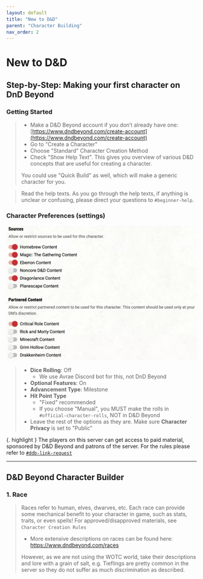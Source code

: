 ```yaml
---
layout: default
title: "New to D&D"
parent: "Character Building"
nav_order: 2
---
```

# New to D&D

## Step-by-Step: Making your first character on DnD Beyond

### Getting Started
> - Make a D&D Beyond account if you don’t already have one: [https://www.dndbeyond.com/create-account](https://www.dndbeyond.com/create-account)
> - Go to "Create a Character"
> - Choose "Standard" Character Creation Method
> - Check "Show Help Text". This gives you overview of various D&D concepts that are useful for creating a character.
>
> You could use "Quick Build" as well, which will make a generic character for you.

> Read the help texts. As you go through the help texts, if anything is unclear or confusing, please direct your questions to `#⁠beginner-help`.

### Character Preferences (settings)
![](../../images/Y75d0NS.png)
> - **Dice Rolling**: Off
>   - We use Avrae Discord bot for this, not DnD Beyond
> - **Optional Features**: On
> - **Advancement Type**: Milestone
> - **Hit Point Type**
>   - "Fixed" recommended
>   - If you choose "Manual", you MUST make the rolls in `⁠#official-character-rolls`, NOT in D&D Beyond
> - Leave the rest of the options as they are. Make sure **Character Privacy** is set to "Public"

{. highlight }
The players on this server can get access to paid material, sponsored by D&D Beyond and patrons of the server. For the rules please refer to [`#⁠ddb-link-request`](https://discord.com/channels/512870694883950598/756319993616138310/923880816239591425)

---

## D&D Beyond Character Builder

### 1. Race
> Races refer to human, elves, dwarves, etc. Each race can provide some mechanical benefit to your character in game, such as stats, traits, or even spells! For approved/disapproved materials, see `Character Creation Rules`
> - More extensive descriptions on races can be found here: https://www.dndbeyond.com/races
>
> However, as we are not using the WOTC world, take their descriptions and lore with a grain of salt, e.g. Tieflings are pretty common in the server so they do not suffer as much discrimination as described.
